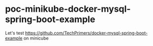 # poc-minikube-docker-mysql-spring-boot-example
Let's test https://github.com/TechPrimers/docker-mysql-spring-boot-example on minicube
